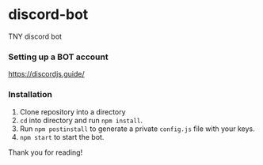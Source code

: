 # discord-bot
TNY discord bot

### Setting up a BOT account
https://discordjs.guide/

### Installation
1. Clone repository into a directory
2. `cd` into directory and run `npm install`.
3.  Run `npm postinstall` to generate a private `config.js` file with your keys. 
4. `npm start` to start the bot.

Thank you for reading!
